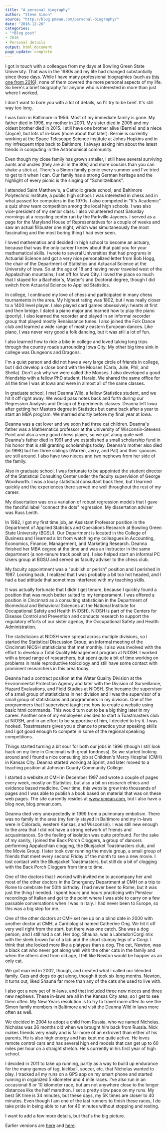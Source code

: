 ```yaml
---
title: "A personal biography"
author: "Steve Simon"
source: "http://blog.pmean.com/personal-biography/"
date: "2016-12-26"
categories:
- "*Blog post"
- 2016
- Personal details
output: html_document
page_update: complete
---
```


I got in touch with a colleague from my days at Bowling Green State University. That was in the 1980s and my life had changed substantially since those days. While I have many professional biographies (such as [this one from 2016](../biography-2016/index.html)), none of them covered the more personal aspects of my life. So here's a brief biography for anyone who is interested in more than just where I worked.

<!---More--->

I don't want to bore you with a lot of details, so I'll try to be brief. It's still way too long.

I was born in Baltimore in 1956. Most of my immediate family is gone. My father died in 1996, my mother in 2001. My sister died in 2005 and my oldest brother died in 2015. I still have one brother alive (Bernie) and a niece (Joyce), but lots of in-laws (more about that later). Bernie is currently working at the Space Telescope Science Institute at Johns Hopkins and in my infrequent trips back to Baltimore, I always asking him about the latest trends in computing in the Astronomical community.

Even though my close family has grown smaller, I still have several surviving aunts and uncles (they are all in the 80s) and more cousins than you can shake a stick at. There's a Simon family picnic every summer and I've tried to get to it when I can. Our family has a strong German heritage and the highlight of every picnic is the singing of "Schnitzelbank".

I attended Saint Matthew's, a Catholic grade school, and Baltimore Polytechnic Institute, a public high school. I was interested in chess and in what passed for computers in the 1970s. I also competed in "It's Academic" a quiz show team competition among the local high schools. I was also vice-president of my senior class. I also volunteered most Saturday mornings at a recycling center run by the Parkville Jaycees. I served as a page for the Maryland House of Representatives for a couple of weeks and saw an actual filibuster one night, which was simultaneously the most fascinating and the most boring thing I had ever seen.

I loved mathematics and decided in high school to become an actuary, because that was the only career I knew about that paid you for your mathematical skills. I wrote to several Universities that had programs in Actuarial Science and got a very nice personalized letter from Bob Hogg, the chair of the Department of Statistics and Actuarial Science at the University of Iowa. So at the age of 18 and having never traveled west of the Appalachian mountains, I set off for Iowa City. I loved the place so much that I stayed for a Bachelor's, Master's and Doctoral degree, though I did switch from Actuarial Science to Applied Statistics.

In college, I continued my love of chess and participated in many chess tournaments in the area. My highest rating was 1802, but I was really closer to a 1400 level player. I also played card games obsessively: hearts at first and then bridge. I dated a piano major and learned how to play the piano (poorly). I also learned the recorder and played in an informal recorder group that played mostly Renaissance tunes. I also joined the Folk Dance club and learned a wide range of mostly eastern European dances. Like piano, I was never very good a folk dancing, but it was still a lot of fun.

I also learned how to ride a bike in college and loved taking long trips through the country roads surrounding Iowa City. My other big time sink in college was Dungeons and Dragons.

I'm a quiet person and did not have a very large circle of friends in college, but I did develop a close bond with the Mooses (Carla, Julie, Phil, and Sheila). Don't ask why we were called the Mooses. I also developed a good friendship with a fellow PhD student, Harald. We shared the same office for all the time I was at Iowa and were in almost all of the same classes.

In graduate school, I met Deanna Wild, a fellow Statistics student, and we hit it off right away. We would pass notes back and forth during our Regression Analysis and Design of Experiments classes. Deanna left Iowa after getting her Masters degree in Statistics but came back after a year to start an MBA program. We married shortly before my final year at Iowa.

Deanna was a cat lover and we soon had three cat children. Deanna's father was a Mathematics professor at the University of Wisconsin-Stevens Point and also a very good chess player, so we got along quite well. Deanna's father died in 1991 and we established a small scholarship fund in his honor that is still granting scholarships today. Deanna's mother also died (in 1998) but her three siblings (Warren, Jerry, and Pat) and their spouses are still around. I also have two nieces and two nephews from her side of the family.

Also in graduate school, I was fortunate to be appointed the student director of the Statistical Consulting Center under the faculty supervision of George Woodworth. I was a lousy statistical consultant back then, but I learned quickly and the experiences there served me well throughout the rest of my career.

My dissertation was on a variation of robust regression models that I gave the fanciful label "connect the dots" regression. My dissertation adviser was Russ Lenth.

In 1982, I got my first time job, an Assistant Professor position in the Department of Applied Statistics and Operations Research at Bowling Green State University (BGSU). Our Department is located in the College of Business and I learned a lot from watching my colleagues in Accounting, Economics, Finance, Management, and Marketing Research. Deanna finished her MBA degree at the time and was an Instructor in the same department (a non-tenure track position). I also helped start an informal PC Users group at BGSU and served as faculty adviser to the chess club.

My faculty appointment was a "publish or perish" position and I perished in 1987. Looking back, I realized that I was probably a bit too hot headed, and I had a bad attitude that sometimes interfered with my teaching skills.

It was actually fortunate that I didn't get tenure, because I quickly found a position that was much better suited to my temperament. I was offered a position in Cincinnati as a consulting statistician in the Department of Biomedical and Behavioral Sciences at the National Institute for Occupational Safety and Health (NIOSH). NIOSH is part of the Centers for Disease Control and Prevention and conducts research to support the regulatory efforts of our sister agency, the Occupational Safety and Health Administration.

The statisticians at NIOSH were spread across multiple divisions, so I started the Statistical Discussion Group, an informal meeting of the Cincinnati NIOSH statisticians that met monthly. I also was involved with the effort to develop a Total Quality Management program at NIOSH. I worked with a broad range of researchers, but spent quite a bit of time working on problems in male reproductive toxicology and still have some contact with prominent researchers in this area today.

Deanna had a contract position at the Water Quality Division at the Environmental Protection Agency and later with the Division of Surveillance, Hazard Evaluations, and Field Studies at NIOSH. She became the supervisor of a small group of statisticians in her division and I was the supervisor of a small group of statisticians and programmers in my division. One of the programmers that I supervised taught me how to create a website using basic html commands. This would turn out to be a big thing later in my career. Another one of my employees decided to start a Toastmasters club at NIOSH, and in an effort to be supportive of him, I decided to try it. I was hooked. Toastmasters gives you a chance to practice your speaking skills and I got good enough to compete in some of the regional speaking competitions.

Things started turning a bit sour for both our jobs in 1996 (though I still look back on my time in Cincinnati with great fondness). So we started looking around and I found a nice consulting job at Children's Mercy Hospital (CMH) in Kansas City. Deanna started working at Sprint, and later moved to a teaching position at Johnson County Community College.

I started a website at CMH in December 1997 and wrote a couple of pages every week, mostly on Statistics, but also a bit on research ethics and evidence based medicine. Over time, this website grew into thousands of pages and I was able to publish a book based on material that was on these web pages. The site currently resides at www.pmean.com, but I also have a blog now, blog.pmean.com.

Deanna died very unexpectedly in 1999 from a pulmonary embolism. There was no family in the area (my family stayed in Baltimore and my in-laws were in Colorado, western Kansas, and Wisconsin). I was still new enough to the area that I did not have a strong network of friends and acquaintances. So the feeling of isolation was quite profound. For the sake of my sanity, I joined the Back Porch Cloggers, a group of dancers performing Appalachian clogging, the Bluejacket Toastmasters club, and the Movie Group. I later took over running the movie group, a small group of friends that meet every second Friday of the month to see a new movie. I lost contact with the Bluejacket Toastmasters, but still do a bit of clogging with the Back Porch Cloggers from time to time.

One of the doctors that I worked with invited me to accompany her and most of the other doctors in the Emergency Department at CMH on a trip to Rome to celebrate her 50th birthday. I had never been to Rome, but it was just the thing I needed. I spent hours and hours practicing with Pimsleur recordings of Italian and got to the point where I was able to carry on a few passable conversations when I was in Italy. I had never been to Europe, so this was a big step for me.

One of the other doctors at CMH set me up on a blind date in 2000 with another doctor at CMH, a Cardiologist named Catherine Ong. We hit it off very well right from the start, but there was one catch. She was a dog person, and I still had a cat. Her dog, Shauna, was a Labrador/Corgi mix with the sleek brown fur of a lab and the short stumpy legs of a Corgi. I think that she looked more like a platypus than a dog. The cat, Newton, was a black cat who never got along well with the other cats in the family and when the others died from old age, I felt like Newton would be happier as an only cat.

We got married in 2002, though, and created what I called our blended family. Cats and dogs do get along, though it took six long months. Newton, it turns out, liked Shauna far more than any of the cats she used to live with.

I also got a new set of in-laws, and that included three new nieces and three new nephews. These in-laws are all in the Kansas City area, so I get to see them often. My New Years resolution is to try to travel more often to see the Simon family members in Baltimore and visit the Deanna Wild in laws more often as well.

We decided in 2004 to adopt a child from Russia, who we named Nicholas. Nicholas was 26 months old when we brought him back from Russia. Nick makes friends very easily and is far more of an extrovert than either of his parents. He is also high energy and has kept me quite active. He loves remote control cars and has several high end models that can get up to 60 miles per hour on a straight stretch. He's currently in his first year of high school.

I decided in 2011 to take up running, partly as a way to build up endurance for the many games of tag, kickball, soccer, etc. that Nicholas wanted to play. I tracked all my runs on a GPS app on my smart phone and started running in organized 5 kilometer and 4 mile races. I've also run in an occasional 8 or 10 kilometer race, but am not anywhere close to the longer distances like the half marathon. I set a pretty slow pace on my runs. My best 5K time is 34 minutes, but these days, my 5K times are closer to 40 minutes. Even though I am one of the last runners to finish these races, I do take pride in being able to run for 40 minutes without stopping and resting.

I want to add a few more details, but that's the big picture.

 
Earlier versions are [here][sim1] and [here][sim2].
 
[sim1]: http://blog.pmean.com/personal-biography/
[sim2]: http://new.pmean.com/personal-biography/
 
